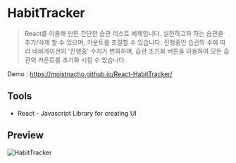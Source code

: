 # HabitTracker
> React를 이용해 만든 간단한 습관 리스트 예제입니다. 실천하고자 하는 습관을 추가/삭제 할 수 있으며, 카운트를 조절할 수 있습니다. 진행중인 습관의 수에 따라 네비게이션의 '진행중' 수치가 변화하며, 습관 초기화 버튼을 이용하여 모든 습관의 카운트를 초기화 시킬 수 있습니다. 

Demo : https://moistnacho.github.io/React-HabitTracker/

## Tools
+ React - Javascript Library for creating UI

## Preview
![HabitTracker](https://user-images.githubusercontent.com/59498305/100607008-9ded3900-334d-11eb-83a8-3d3bf27e021c.PNG)

